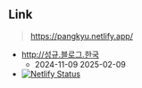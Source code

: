 ## Link

> https://pangkyu.netlify.app/

- http://성규.블로그.한국
  - 2024-11-09 2025-02-09
- [![Netlify Status](https://api.netlify.com/api/v1/badges/145d61db-32c7-43f6-a9f3-5262ff0cfc09/deploy-status)](https://app.netlify.com/sites/pangkyu/deploys)
